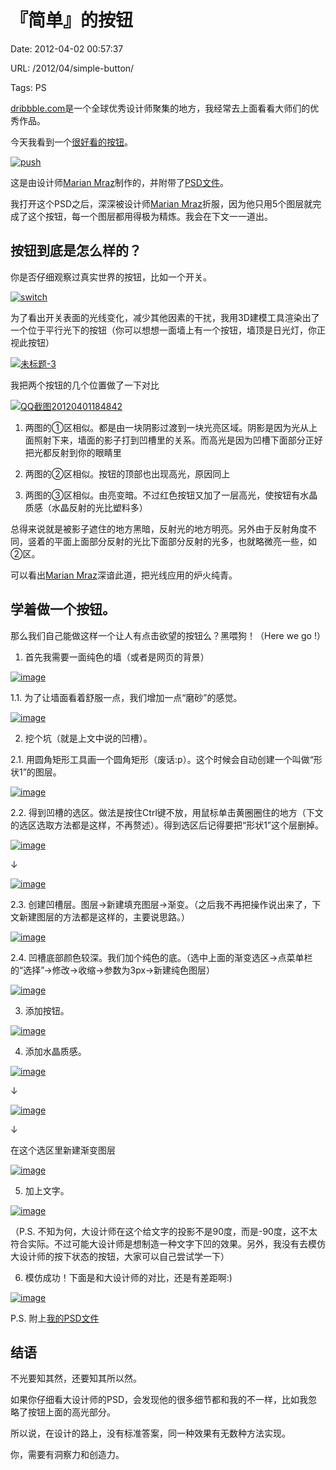 # 『简单』的按钮

Date: 2012-04-02 00:57:37

URL: /2012/04/simple-button/

Tags: PS

[dribbble.com][1]是一个全球优秀设计师聚集的地方，我经常去上面看看大师们的优秀作品。

今天我看到一个[很好看的按钮][2]。

[![push][image-1]][3]

这是由设计师[Marian Mraz][4]制作的，并附带了[PSD文件][5]。

我打开这个PSD之后，深深被设计师[Marian Mraz][6]折服，因为他只用5个图层就完成了这个按钮，每一个图层都用得极为精炼。我会在下文一一道出。

## 按钮到底是怎么样的？

你是否仔细观察过真实世界的按钮，比如一个开关。

[![switch][image-2]][7]

为了看出开关表面的光线变化，减少其他因素的干扰，我用3D建模工具渲染出了一个位于平行光下的按钮（你可以想想一面墙上有一个按钮，墙顶是日光灯，你正视此按钮）

[![未标题-3][image-3]][8]

我把两个按钮的几个位置做了一下对比

[![QQ截图20120401184842][image-4]][9]

1.  两图的①区相似。都是由一块阴影过渡到一块光亮区域。阴影是因为光从上面照射下来，墙面的影子打到凹槽里的关系。而高光是因为凹槽下面部分正好把光都反射到你的眼睛里

2.  两图的②区相似。按钮的顶部也出现高光，原因同上

3.  两图的③区相似。由亮变暗。不过红色按钮又加了一层高光，使按钮有水晶质感（水晶反射的光比塑料多）

总得来说就是被影子遮住的地方黑暗，反射光的地方明亮。另外由于反射角度不同，竖着的平面上面部分反射的光比下面部分反射的光多，也就略微亮一些，如②区。

可以看出[Marian Mraz][10]深谙此道，把光线应用的炉火纯青。

## 学着做一个按钮。

那么我们自己能做这样一个让人有点击欲望的按钮么？黑喂狗！（Here we go !）

1. 首先我需要一面纯色的墙（或者是网页的背景）

[![image][image-5]][11]

1.1. 为了让墙面看着舒服一点，我们增加一点“磨砂”的感觉。

[![image][image-6]][12]

2. 挖个坑（就是上文中说的凹槽）。

2.1. 用圆角矩形工具画一个圆角矩形（废话:p）。这个时候会自动创建一个叫做“形状1”的图层。

[![image][image-7]][13]

2.2. 得到凹槽的选区。做法是按住Ctrl键不放，用鼠标单击黄圈圈住的地方（下文的选区选取方法都是这样，不再赘述）。得到选区后记得要把“形状1”这个层删掉。

[![image][image-8]][14]

↓

[![image][image-9]][15]

2.3. 创建凹槽层。图层-&gt;新建填充图层-&gt;渐变。（之后我不再把操作说出来了，下文新建图层的方法都是这样的，主要说思路。）

[![image][image-10]][16]

2.4. 凹槽底部颜色较深。我们加个纯色的底。（选中上面的渐变选区-&gt;点菜单栏的“选择”-&gt;修改-&gt;收缩-&gt;参数为3px-&gt;新建纯色图层）

[![image][image-11]][17]

3. 添加按钮。

[![image][image-12]][18]

4. 添加水晶质感。

[![image][image-13]][19]

↓

[![image][image-14]][20]

↓

在这个选区里新建渐变图层

[![image][image-15]][21]

5. 加上文字。

[![image][image-16]][22]

（P.S. 不知为何，大设计师在这个给文字的投影不是90度，而是-90度，这不太符合实际。不过可能大设计师是想制造一种文字下凹的效果。另外，我没有去模仿大设计师的按下状态的按钮，大家可以自己尝试学一下）

6. 模仿成功！下面是和大设计师的对比，还是有差距啊:)

[![image][image-17]][23]

P.S. 附上[我的PSD文件][24]

## 结语

不光要知其然，还要知其所以然。

如果你仔细看大设计师的PSD，会发现他的很多细节都和我的不一样，比如我忽略了按钮上面的高光部分。

所以说，在设计的路上，没有标准答案，同一种效果有无数种方法实现。

你，需要有洞察力和创造力。

[1]:	dribbble.com
[2]:	http://dribbble.com/shots/292708-Push-Button-PSD
[3]:	http://www.frankfang.com/wp-content/uploads/2012/04/push.png
[4]:	http://dribbble.com/marianmraz
[5]:	http://dribbble.com/shots/292708-Push-Button-PSD/attachments/11539
[6]:	http://dribbble.com/marianmraz
[7]:	http://www.frankfang.com/wp-content/uploads/2012/04/switch.png
[8]:	http://www.frankfang.com/wp-content/uploads/2012/04/3.jpg
[9]:	http://www.frankfang.com/wp-content/uploads/2012/04/QQ20120401184842.jpg
[10]:	http://dribbble.com/marianmraz
[11]:	http://www.frankfang.com/wp-content/uploads/2012/04/image.png
[12]:	http://www.frankfang.com/wp-content/uploads/2012/04/image1.png
[13]:	http://www.frankfang.com/wp-content/uploads/2012/04/image2.png
[14]:	http://www.frankfang.com/wp-content/uploads/2012/04/image3.png
[15]:	http://www.frankfang.com/wp-content/uploads/2012/04/image4.png
[16]:	http://www.frankfang.com/wp-content/uploads/2012/04/image5.png
[17]:	http://www.frankfang.com/wp-content/uploads/2012/04/image6.png
[18]:	http://www.frankfang.com/wp-content/uploads/2012/04/image7.png
[19]:	http://www.frankfang.com/wp-content/uploads/2012/04/image8.png
[20]:	http://www.frankfang.com/wp-content/uploads/2012/04/image9.png
[21]:	http://www.frankfang.com/wp-content/uploads/2012/04/image10.png
[22]:	http://www.frankfang.com/wp-content/uploads/2012/04/image11.png
[23]:	http://www.frankfang.com/wp-content/uploads/2012/04/image12.png
[24]:	http://dl.dbank.com/c0kpqppzgg

[image-1]:	http://www.frankfang.com/wp-content/uploads/2012/04/push_thumb.png "push"
[image-2]:	http://www.frankfang.com/wp-content/uploads/2012/04/switch_thumb.png "switch"
[image-3]:	http://www.frankfang.com/wp-content/uploads/2012/04/3_thumb.jpg "未标题-3"
[image-4]:	http://www.frankfang.com/wp-content/uploads/2012/04/QQ20120401184842_thumb.jpg "QQ截图20120401184842"
[image-5]:	http://www.frankfang.com/wp-content/uploads/2012/04/image_thumb.png "image"
[image-6]:	http://www.frankfang.com/wp-content/uploads/2012/04/image_thumb1.png "image"
[image-7]:	http://www.frankfang.com/wp-content/uploads/2012/04/image_thumb2.png "image"
[image-8]:	http://www.frankfang.com/wp-content/uploads/2012/04/image_thumb3.png "image"
[image-9]:	http://www.frankfang.com/wp-content/uploads/2012/04/image_thumb4.png "image"
[image-10]:	http://www.frankfang.com/wp-content/uploads/2012/04/image_thumb5.png "image"
[image-11]:	http://www.frankfang.com/wp-content/uploads/2012/04/image_thumb6.png "image"
[image-12]:	http://www.frankfang.com/wp-content/uploads/2012/04/image_thumb7.png "image"
[image-13]:	http://www.frankfang.com/wp-content/uploads/2012/04/image_thumb8.png "image"
[image-14]:	http://www.frankfang.com/wp-content/uploads/2012/04/image_thumb9.png "image"
[image-15]:	http://www.frankfang.com/wp-content/uploads/2012/04/image_thumb10.png "image"
[image-16]:	http://www.frankfang.com/wp-content/uploads/2012/04/image_thumb11.png "image"
[image-17]:	http://www.frankfang.com/wp-content/uploads/2012/04/image_thumb12.png "image"
